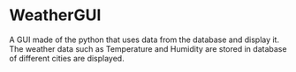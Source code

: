 # WeatherGUI
A GUI made of the python that uses data from the database and display it. The weather data such as Temperature and Humidity are stored in database of different cities are displayed.

